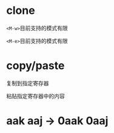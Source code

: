 # clone

`<M-w>`目前支持的模式有限

`<M-e>`目前支持的模式有限

# copy/paste

复制到指定寄存器

粘贴指定寄存器中的内容

# aak aaj -> 0aak 0aaj
